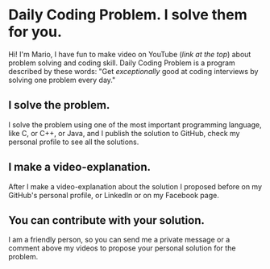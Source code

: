 # Daily Coding Problem. I solve them for you. 

Hi! I'm Mario, I have fun to make video on YouTube (_link at the top_) about problem solving and coding skill. Daily Coding Problem is a program described by these words: 
"Get _exceptionally_ good at coding interviews by solving one problem every day."


## I solve the problem.

I solve the problem using one of the most important programming language, like C, or C++, or Java, and I publish the solution to GitHub, check my personal profile to see all the solutions. 

## I make a video-explanation.

After I make a video-explanation about the solution I proposed before on my GitHub's personal profile, or LinkedIn or on my Facebook page. 


## You can contribute with your solution.

I am a friendly person, so you can send me a private message or a comment above my videos to propose your personal solution for the problem. 

